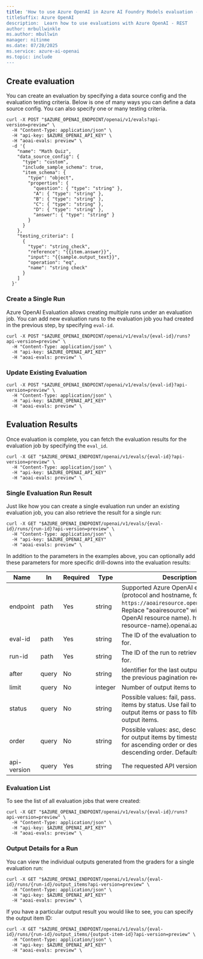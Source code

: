 ```yaml
---
title: 'How to use Azure OpenAI in Azure AI Foundry Models evaluation - REST
titleSuffix: Azure OpenAI
description:  Learn how to use evaluations with Azure OpenAI - REST
author: mrbullwinkle
ms.author: mbullwin
manager: nitinme
ms.date: 07/28/2025
ms.service: azure-ai-openai
ms.topic: include
---
```


## Create evaluation

You can create an evaluation by specifying a data source config and the evaluation testing criteria. Below is one of many ways you can define a data source config. You can also specify one or many testing criteria.

```curl
curl -X POST "$AZURE_OPENAI_ENDPOINT/openai/v1/evals?api-version=preview" \
  -H "Content-Type: application/json" \
  -H "api-key: $AZURE_OPENAI_API_KEY" \
  -H "aoai-evals: preview" \
  -d '{
    "name": "Math Quiz",
    "data_source_config": {
      "type": "custom",
      "include_sample_schema": true,
      "item_schema": {
        "type": "object",
        "properties": {
          "question": { "type": "string" },
          "A": { "type": "string" },
          "B": { "type": "string" },
          "C": { "type": "string" },
          "D": { "type": "string" },
          "answer": { "type": "string" }
        }
      }
    },
    "testing_criteria": [
      {
        "type": "string_check",
        "reference": "{{item.answer}}",
        "input": "{{sample.output_text}}",
        "operation": "eq",
        "name": "string check"
      }
    ]
  }'
```

### Create a Single Run

Azure OpenAI Evaluation allows creating multiple runs under an evaluation job. 
You can add new evaluation runs to the evaluation job you had created in the previous step, by specifying `eval-id`.

```curl
curl -X POST "$AZURE_OPENAI_ENDPOINT/openai/v1/evals/{eval-id}/runs?api-version=preview" \
  -H "Content-Type: application/json" \
  -H "api-key: $AZURE_OPENAI_API_KEY" 
  -H "aoai-evals: preview" \
```

### Update Existing Evaluation

```curl
curl -X POST "$AZURE_OPENAI_ENDPOINT/openai/v1/evals/{eval-id}?api-version=preview" \
  -H "Content-Type: application/json" \
  -H "api-key: $AZURE_OPENAI_API_KEY" 
  -H "aoai-evals: preview" \
```

## Evaluation Results

Once evaluation is complete, you can fetch the evaluation results for the evaluation job by specifying the `eval_id`.

```curl
curl -X GET "$AZURE_OPENAI_ENDPOINT/openai/v1/evals/{eval-id}?api-version=preview" \
  -H "Content-Type: application/json" \
  -H "api-key: $AZURE_OPENAI_API_KEY" 
  -H "aoai-evals: preview" \
```

### Single Evaluation Run Result

Just like how you can create a single evaluation run under an existing evaluation job, you can also retrieve the result for a single run:

```curl
curl -X GET "$AZURE_OPENAI_ENDPOINT/openai/v1/evals/{eval-id}/runs/{run-id}?api-version=preview" \
  -H "Content-Type: application/json" \
  -H "api-key: $AZURE_OPENAI_API_KEY" 
  -H "aoai-evals: preview" \
```

In addition to the parameters in the examples above, you can optionally add these parameters for more specific drill-downs into the evaluation results: 

| Name      | In    | Required | Type    | Description |
|-----------|-------|----------|---------|-------------|
| endpoint  | path  | Yes      | string  | Supported Azure OpenAI endpoints (protocol and hostname, for example: `https://aoairesource.openai.azure.com`. Replace "aoairesource" with your Azure OpenAI resource name). https://{your-resource-name}.openai.azure.com |
| eval-id   | path  | Yes      | string  | The ID of the evaluation to retrieve runs for. |
| run-id    | path  | Yes      | string  | The ID of the run to retrieve output items for. |
| after     | query | No       | string  | Identifier for the last output item from the previous pagination request. |
| limit     | query | No       | integer | Number of output items to retrieve. |
| status    | query | No       | string  | Possible values: fail, pass. Filter output items by status. Use fail to filter by failed output items or pass to filter by passed output items. |
| order     | query | No       | string  | Possible values: asc, desc. Sort order for output items by timestamp. Use asc for ascending order or desc for descending order. Defaults to asc. |
| api-version | query | Yes    | string  | The requested API version. |

### Evaluation List

To see the list of all evaluation jobs that were created:

```curl
curl -X GET "$AZURE_OPENAI_ENDPOINT/openai/v1/evals/{eval-id}/runs?api-version=preview" \
  -H "Content-Type: application/json" \
  -H "api-key: $AZURE_OPENAI_API_KEY" 
  -H "aoai-evals: preview" \
```

### Output Details for a Run

You can view the individual outputs generated from the graders for a single evaluation run: 

```curl
curl -X GET "$AZURE_OPENAI_ENDPOINT/openai/v1/evals/{eval-id}/runs/{run-id}/output_items?api-version=preview" \
  -H "Content-Type: application/json" \
  -H "api-key: $AZURE_OPENAI_API_KEY" 
  -H "aoai-evals: preview" \
```

If you have a particular output result you would like to see, you can specify the output item ID: 

```curl
curl -X GET "$AZURE_OPENAI_ENDPOINT/openai/v1/evals/{eval-id}/runs/{run-id}/output_items/{output-item-id}?api-version=preview" \
  -H "Content-Type: application/json" \
  -H "api-key: $AZURE_OPENAI_API_KEY"
  -H "aoai-evals: preview" \
```